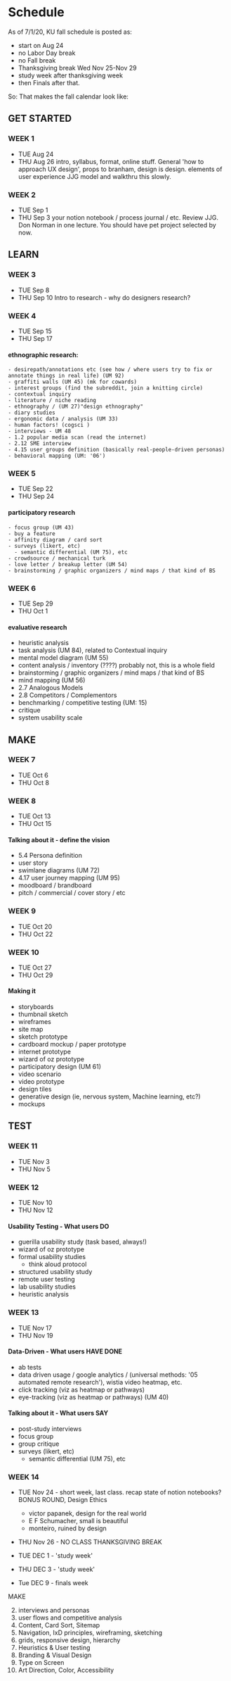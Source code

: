 # Schedule

As of 7/1/20, KU fall schedule is posted as:

- start on Aug 24
- no Labor Day break
- no Fall break
- Thanksgiving break Wed Nov 25-Nov 29
- study week after thanksgiving week
- then Finals after that.

So: That makes the fall calendar look like:

## GET STARTED
### WEEK 1
- TUE Aug 24
- THU Aug 26
intro, syllabus, format, online stuff. General 'how to approach UX design', props to branham, design is design. elements of user experience JJG model and walkthru this slowly.

### WEEK 2
- TUE Sep 1
- THU Sep 3
your notion notebook / process journal / etc. Review JJG. Don Norman in one lecture.
You should have pet project selected by now.


## LEARN

### WEEK 3
- TUE Sep 8
- THU Sep 10
Intro to research - why do designers research?   

### WEEK 4
- TUE Sep 15
- THU Sep 17
#### ethnographic research:
    - desirepath/annotations etc (see how / where users try to fix or annotate things in real life) (UM 92)  
    - graffiti walls (UM 45) (mk for cowards)
    - interest groups (find the subreddit, join a knitting circle)
    - contextual inquiry
    - literature / niche reading
    - ethnography / (UM 27)"design ethnography"
    - diary studies
    - ergonomic data / analysis (UM 33)
    - human factors! (cogsci )
    - interviews - UM 48
    - 1.2 popular media scan (read the internet)
    - 2.12 SME interview
    - 4.15 user groups definition (basically real-people-driven personas)
    - behavioral mapping (UM: '06')

### WEEK 5
- TUE Sep 22
- THU Sep 24
#### participatory research
    - focus group (UM 43)
    - buy a feature
    - affinity diagram / card sort
    - surveys (likert, etc)
      - semantic differential (UM 75), etc
    - crowdsource / mechanical turk
    - love letter / breakup letter (UM 54)
    - brainstorming / graphic organizers / mind maps / that kind of BS

### WEEK 6
- TUE Sep 29  
- THU Oct 1
#### evaluative research
   - heuristic analysis
   - task analysis (UM 84), related to Contextual inquiry
   - mental model diagram (UM 55)  
   - content analysis / inventory (????) probably not, this is a whole field
   - brainstorming / graphic organizers / mind maps / that kind of BS
   - mind mapping (UM 56)
   - 2.7 Analogous Models
   - 2.8 Competitors / Complementors
   - benchmarking / competitive testing (UM: 15)
   - critique
   - system usability scale


## MAKE
### WEEK 7
- TUE Oct 6
- THU Oct 8
### WEEK 8
- TUE Oct 13  
- THU Oct 15

#### Talking about it - define the vision
  - 5.4 Persona definition
  - user story
  - swimlane diagrams (UM 72)
  - 4.17 user journey mapping (UM 95)
  - moodboard / brandboard
  - pitch / commercial / cover story / etc

### WEEK 9
- TUE Oct 20  
- THU Oct 22
### WEEK 10
- TUE Oct 27  
- THU Oct 29

#### Making it
  - storyboards
  - thumbnail sketch
  - wireframes  
  - site map
  - sketch prototype
  - cardboard mockup / paper prototype
  - internet prototype
  - wizard of oz prototype
  - participatory design (UM 61)
  - video scenario
  - video prototype
  - design tiles
  - generative design (ie, nervous system, Machine learning, etc?)
  - mockups


## TEST
### WEEK 11
- TUE Nov 3  
- THU Nov 5
### WEEK 12
- TUE Nov 10  
- THU Nov 12

#### Usability Testing - What users DO
  - guerilla usability study (task based, always!)
  - wizard of oz prototype
  - formal usability studies
    - think aloud protocol
  - structured usability study
  - remote user testing
  - lab usability studies
  - heuristic analysis


### WEEK 13
- TUE Nov 17  
- THU Nov 19

#### Data-Driven - What users HAVE DONE
  - ab tests
  - data driven usage / google analytics / (universal methods: '05 automated remote research'), wistia video heatmap, etc.  
  - click tracking (viz as heatmap or pathways)
  - eye-tracking (viz as heatmap or pathways) (UM 40)


#### Talking about it - What users SAY
  - post-study interviews
  - focus group
  - group critique
  - surveys (likert, etc)
    - semantic differential (UM 75), etc

### WEEK 14
- TUE Nov 24 -
short week, last class. recap state of notion notebooks?
BONUS ROUND, Design Ethics
  - victor papanek, design for the real world
  - E F Schumacher, small is beautiful
  - monteiro, ruined by design

- THU Nov 26 - NO CLASS THANKSGIVING BREAK
- TUE DEC 1 - 'study week'
- THU DEC 3 - 'study week'
- Tue DEC 9 - finals week

MAKE



2. interviews and personas
3. user flows and competitive analysis
4. Content, Card Sort, Sitemap
5. Navigation, IxD principles, wireframing, sketching
6. grids, responsive design, hierarchy
7. Heuristics & User testing
8. Branding & Visual Design
9. Type on Screen
10. Art Direction, Color, Accessibility

